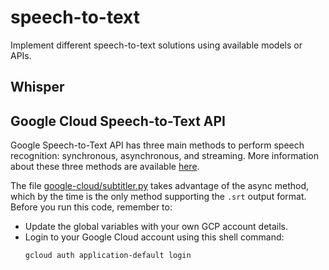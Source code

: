 # speech-to-text
Implement different speech-to-text solutions using available models or APIs.

## Whisper

## Google Cloud Speech-to-Text API
Google Speech-to-Text API has three main methods to perform speech recognition: synchronous, asynchronous, and streaming. More information about these three methods are available [here](https://cloud.google.com/speech-to-text/docs/speech-to-text-requests).

The file [google-cloud/subtitler.py](./google-cloud/subtitler.py) takes advantage of the async method, which by the time is the only method supporting the `.srt` output format. Before you run this code, remember to:

- Update the global variables with your own GCP account details.
- Login to your Google Cloud account using this shell command:
  ```shell
  gcloud auth application-default login
  ```
